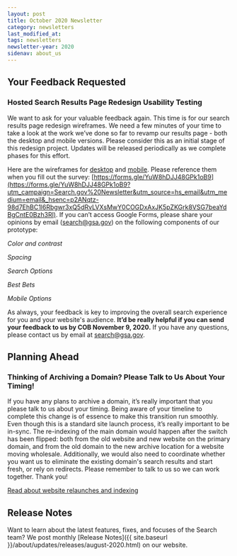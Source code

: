 ```yaml
---
layout: post
title: October 2020 Newsletter
category: newsletters
last_modified_at: 
tags: newsletters
newsletter-year: 2020
sidenav: about_us
---
```


## Your Feedback Requested 
### Hosted Search Results Page Redesign Usability Testing 

We want to ask for your valuable feedback again. This time is for our search results page redesign wireframes. We need a few minutes of your time to take a look at the work we’ve done so far to revamp our results page - both the desktop and mobile versions. Please consider this as an initial stage of this redesign project. Updates will be released periodically as we complete phases for this effort. 

Here are the wireframes for [desktop](https://github.com/GSA/search-gov-agency-collaboration/blob/master/results-page-redesign-2022/serp_redesign_desktop.pdf?utm_campaign=Search.gov%20Newsletter&utm_source=hs_email&utm_medium=email&_hsenc=p2ANqtz-98d7EhBC1l6Rbgwr3xQ5dRvLVXsMwY0COGDxAxJK5pZKGrk8VSG7beaYdBgCntE0Bzh3Rl) and [mobile](https://github.com/GSA/search-gov-agency-collaboration/blob/master/results-page-redesign-2022/serp_redesign_mobile.pdf?utm_campaign=Search.gov%20Newsletter&utm_source=hs_email&utm_medium=email&_hsenc=p2ANqtz-98d7EhBC1l6Rbgwr3xQ5dRvLVXsMwY0COGDxAxJK5pZKGrk8VSG7beaYdBgCntE0Bzh3Rl). Please reference them when you fill out the survey: [https://forms.gle/YuW8hDJJ48GPk1oB9](https://forms.gle/YuW8hDJJ48GPk1oB9?utm_campaign=Search.gov%20Newsletter&utm_source=hs_email&utm_medium=email&_hsenc=p2ANqtz-98d7EhBC1l6Rbgwr3xQ5dRvLVXsMwY0COGDxAxJK5pZKGrk8VSG7beaYdBgCntE0Bzh3Rl). If you can’t access Google Forms, please share your opinions by email ([search@gsa.gov](mailto:search@gsa.gov)) on the following components of our prototype: 

_Color and contrast_

_Spacing_

_Search Options_

_Best Bets_

_Mobile Options_

  
As always, your feedback is key to improving the overall search experience for you and your website's audience. **It’d be really helpful if you can send your feedback to us by COB November 9, 2020.** If you have any questions, please contact us by email at [search@gsa.gov](mailto:search@gsa.gov). 

## Planning Ahead 
### Thinking of Archiving a Domain? Please Talk to Us About Your Timing! 
If you have any plans to archive a domain, it’s really important that you please talk to us about your timing. Being aware of your timeline to complete this change is of essence to make this transition run smoothly. Even though this is a standard site launch process, it’s really important to be in-sync. The re-indexing of the main domain would happen after the switch has been flipped: both from the old website and new website on the primary domain, and from the old domain to the new archive location for a website moving wholesale. Additionally, we would also need to coordinate whether you want us to eliminate the existing domain's search results and start fresh, or rely on redirects. Please remember to talk to us so we can work together. Thank you!

[Read about website relaunches and indexing](https://search.gov/manual/redesign.html?utm_campaign=Search.gov%20Newsletter&utm_source=hs_email&utm_medium=email&_hsenc=p2ANqtz-98d7EhBC1l6Rbgwr3xQ5dRvLVXsMwY0COGDxAxJK5pZKGrk8VSG7beaYdBgCntE0Bzh3Rl)

## Release Notes

Want to learn about the latest features, fixes, and focuses of the Search team? We post monthly [Release Notes]({{ site.baseurl }}/about/updates/releases/august-2020.html) on our website.

